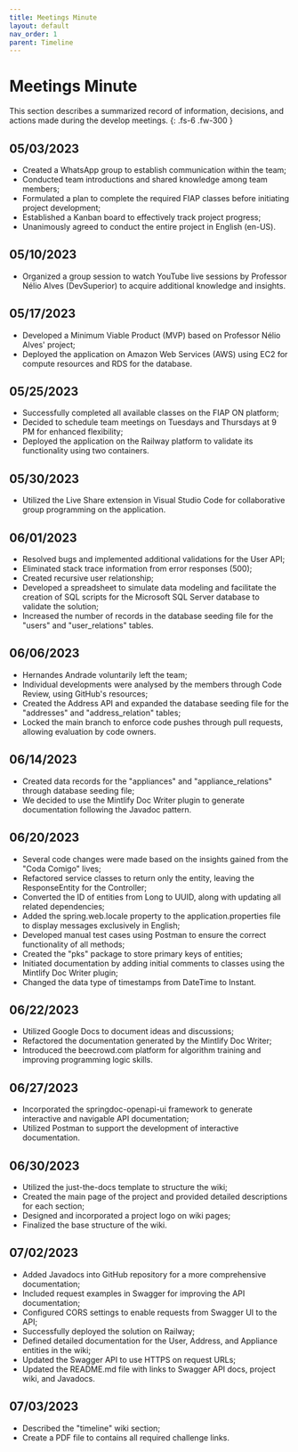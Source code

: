 ```yaml
---
title: Meetings Minute
layout: default
nav_order: 1
parent: Timeline
---
```


# Meetings Minute

This section describes a summarized record of information, decisions, and actions made during the develop meetings.
{: .fs-6 .fw-300 }

## 05/03/2023
- Created a WhatsApp group to establish communication within the team;
- Conducted team introductions and shared knowledge among team members;
- Formulated a plan to complete the required FIAP classes before initiating project development;
- Established a Kanban board to effectively track project progress;
- Unanimously agreed to conduct the entire project in English (en-US).

## 05/10/2023
- Organized a group session to watch YouTube live sessions by Professor Nélio Alves (DevSuperior) to acquire additional knowledge and insights.

## 05/17/2023
- Developed a Minimum Viable Product (MVP) based on Professor Nélio Alves' project;
- Deployed the application on Amazon Web Services (AWS) using EC2 for compute resources and RDS for the database.

## 05/25/2023
- Successfully completed all available classes on the FIAP ON platform;
- Decided to schedule team meetings on Tuesdays and Thursdays at 9 PM for enhanced flexibility;
- Deployed the application on the Railway platform to validate its functionality using two containers.

## 05/30/2023
- Utilized the Live Share extension in Visual Studio Code for collaborative group programming on the application.

## 06/01/2023
- Resolved bugs and implemented additional validations for the User API;
- Eliminated stack trace information from error responses (500);
- Created recursive user relationship;
- Developed a spreadsheet to simulate data modeling and facilitate the creation of SQL scripts for the Microsoft SQL Server database to validate the solution;
- Increased the number of records in the database seeding file for the "users" and "user_relations" tables.

## 06/06/2023
- Hernandes Andrade voluntarily left the team;
- Individual developments were analysed by the members through Code Review, using GitHub's resources;
- Created the Address API and expanded the database seeding file for the "addresses" and "address_relation" tables;
- Locked the main branch to enforce code pushes through pull requests, allowing evaluation by code owners.

## 06/14/2023
- Created data records for the "appliances" and "appliance_relations" through database seeding file;
- We decided to use the Mintlify Doc Writer plugin to generate documentation following the Javadoc pattern.

## 06/20/2023
- Several code changes were made based on the insights gained from the "Coda Comigo" lives;
- Refactored service classes to return only the entity, leaving the ResponseEntity for the Controller;
- Converted the ID of entities from Long to UUID, along with updating all related dependencies;
- Added the spring.web.locale property to the application.properties file to display messages exclusively in English;
- Developed manual test cases using Postman to ensure the correct functionality of all methods;
- Created the "pks" package to store primary keys of entities;
- Initiated documentation by adding initial comments to classes using the Mintlify Doc Writer plugin;
- Changed the data type of timestamps from DateTime to Instant.

## 06/22/2023
- Utilized Google Docs to document ideas and discussions;
- Refactored the documentation generated by the Mintlify Doc Writer;
- Introduced the beecrowd.com platform for algorithm training and improving programming logic skills.

## 06/27/2023
- Incorporated the springdoc-openapi-ui framework to generate interactive and navigable API documentation;
- Utilized Postman to support the development of interactive documentation.

## 06/30/2023
- Utilized the just-the-docs template to structure the wiki;
- Created the main page of the project and provided detailed descriptions for each section;
- Designed and incorporated a project logo on wiki pages;
- Finalized the base structure of the wiki.

## 07/02/2023
- Added Javadocs into GitHub repository for a more comprehensive documentation;
- Included request examples in Swagger for improving the API documentation;
- Configured CORS settings to enable requests from Swagger UI to the API;
- Successfully deployed the solution on Railway;
- Defined detailed documentation for the User, Address, and Appliance entities in the wiki;
- Updated the Swagger API to use HTTPS on request URLs; 
- Updated the README.md file with links to Swagger API docs, project wiki, and Javadocs.

## 07/03/2023
- Described the "timeline" wiki section;
- Create a PDF file to contains all required challenge links. 
